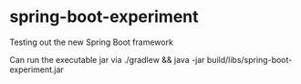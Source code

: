 spring-boot-experiment
======================

Testing out the new Spring Boot framework

Can run the executable jar via ./gradlew && java -jar build/libs/spring-boot-experiment.jar

